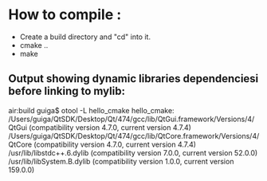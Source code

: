 # How to compile :

* Create a build directory and "cd" into it.
* cmake ..
* make

## Output showing dynamic libraries dependenciesi before linking to mylib:

air:build guiga$ otool -L hello_cmake 
hello_cmake:
	/Users/guiga/QtSDK/Desktop/Qt/474/gcc/lib/QtGui.framework/Versions/4/QtGui (compatibility version 4.7.0, current version 4.7.4)
	/Users/guiga/QtSDK/Desktop/Qt/474/gcc/lib/QtCore.framework/Versions/4/QtCore (compatibility version 4.7.0, current version 4.7.4)
	/usr/lib/libstdc++.6.dylib (compatibility version 7.0.0, current version 52.0.0)
	/usr/lib/libSystem.B.dylib (compatibility version 1.0.0, current version 159.0.0)


